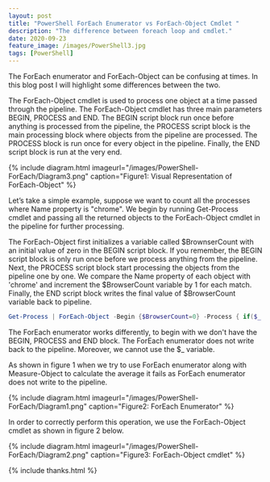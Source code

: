 ```yaml
---
layout: post
title: "PowerShell ForEach Enumerator vs ForEach-Object Cmdlet "
description: "The difference between foreach loop and cmdlet."
date: 2020-09-23
feature_image: /images/PowerShell3.jpg
tags: [PowerShell]
---
```

The ForEach enumerator and ForEach-Object can be confusing at times. In this blog post I will highlight some differences between the two.
<!--more-->

The ForEach-Object cmdlet is used to process one object at a time passed through the pipeline. The ForEach-Object cmdlet has three main parameters BEGIN, PROCESS and END. The BEGIN script block run once before anything is processed from the pipeline, the PROCESS script block is the main processing block where objects from the pipeline are processed. The PROCESS block is run once for every object in the pipeline. Finally, the END script block is run at the very end.

{% include diagram.html imageurl="/images/PowerShell-ForEach/Diagram3.png" caption="Figure1: Visual Representation of ForEach-Object" %}

Let’s take a simple example, suppose we want to count all the processes where Name property is "chrome". We begin by running Get-Process cmdlet and passing all the returned objects to the ForEach-Object cmdlet in the pipeline for further processing. 

The ForEach-Object first initializes a variable called $BrownserCount with an initial value of zero in the BEGIN script block. If you remember, the BEGIN script block is only run once before we process anything from the pipeline. Next, the PROCESS script block start processing the objects from the pipeline one by one. We compare the Name property of each object with 'chrome' and increment the $BrowserCount variable by 1 for each match. Finally, the END script block writes the final value of $BrowserCount variable back to pipeline.

```PowerShell
Get-Process | ForEach-Object -Begin {$BrowserCount=0} -Process { if($_.Name -eq 'chrome'){$BrowserCount++} } -End {$BrowserCount}
```


The ForEach enumerator works differently, to begin with we don't have the BEGIN, PROCESS and END block. The ForEach enumerator does not write back to the pipeline. Moreover, we cannot use the $_ variable.

As shown in figure 1 when we try to use ForEach enumerator along with Measure-Object to calculate the average it fails as ForEach enumerator does not write to the pipeline.

{% include diagram.html imageurl="/images/PowerShell-ForEach/Diagram1.png" caption="Figure2: ForEach Enumerator" %}

In order to correctly perform this operation, we use the ForEach-Object cmdlet as shown in figure 2 below. 

{% include diagram.html imageurl="/images/PowerShell-ForEach/Diagram2.png" caption="Figure3: ForEach-Object cmdlet" %}

{% include thanks.html %}




